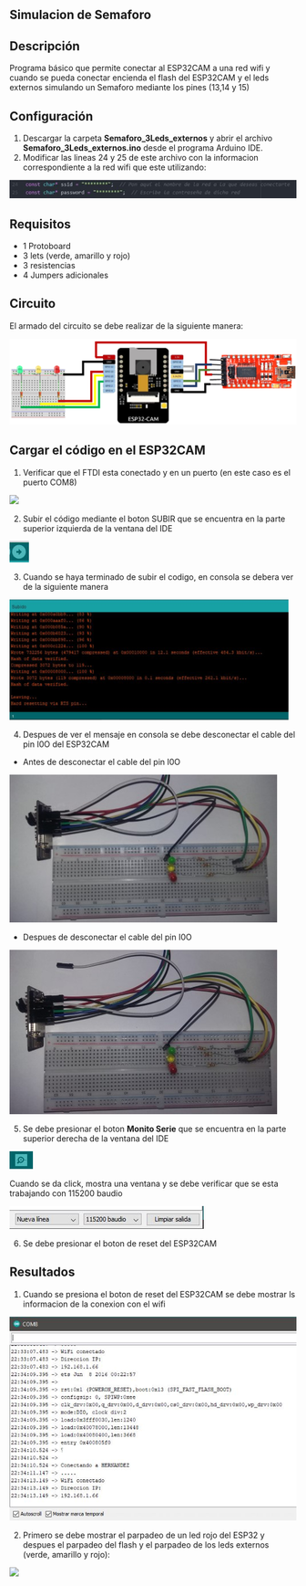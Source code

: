 ## Simulacion de Semaforo

## Descripción
Programa básico que permite conectar al ESP32CAM a una red wifi y cuando se  pueda conectar encienda el flash del ESP32CAM y el leds externos simulando un Semaforo mediante los pines (13,14 y 15)

## Configuración

1. Descargar la carpeta **Semaforo_3Leds_externos** y abrir el archivo **Semaforo_3Leds_externos.ino** desde el programa Arduino IDE.
2. Modificar las lineas 24 y 25 de este archivo con la informacion correspondiente a la red wifi que este utilizando:

![]( https://github.com/JoseEduardoUAM/ESP32CAM_SICUAMG2/blob/main/Ejercicios/Encender_Un_Led_Externo/Imagenes/modificar_codigo.JPG )

## Requisitos

- 1 Protoboard
- 3 lets (verde, amarillo y rojo)
- 3 resistencias
- 4 Jumpers adicionales

## Circuito

El armado del circuito se debe realizar de la siguiente manera:

![](https://github.com/JoseEduardoUAM/ESP32CAM_SICUAMG2/blob/main/Ejercicios/Simulacion_Semaforo/Imagenes/circuito.png)

## Cargar el código en el ESP32CAM

1. Verificar que el FTDI esta conectado y en un puerto (en este caso es el puerto COM8)

![](https://github.com/JoseEduardoUAM/ESP32CAM_SICUAMG2/blob/main/Ejercicios/Webcam_DireccionIP/Imagenes/Verificaci%C3%B3n_Puerto.png)

2. Subir el código mediante el boton SUBIR que se encuentra en la parte superior izquierda de la ventana del IDE

![](https://github.com/JoseEduardoUAM/ESP32CAM_SICUAMG2/blob/main/Ejercicios/Webcam_DireccionIP/Imagenes/Boton_Subir.JPG)

3. Cuando se haya terminado de subir el codigo, en consola se debera ver de la siguiente manera

![](https://github.com/JoseEduardoUAM/ESP32CAM_SICUAMG2/blob/main/Ejercicios/Encender_Un_Led_Externo/Imagenes/mensaje_consola.png)

4. Despues de ver el mensaje en consola se debe desconectar el cable del pin I0O del ESP32CAM

- Antes de desconectar el cable del pin I0O

![](https://github.com/JoseEduardoUAM/ESP32CAM_SICUAMG2/blob/main/Ejercicios/Simulacion_Semaforo/Imagenes/antes_IO0.jpg)

- Despues de desconectar el cable del pin I0O

![](https://github.com/JoseEduardoUAM/ESP32CAM_SICUAMG2/blob/main/Ejercicios/Simulacion_Semaforo/Imagenes/despues_IO0.jpg)

5. Se debe presionar el boton **Monito Serie** que se encuentra en la parte superior derecha de la ventana del IDE

![](https://github.com/JoseEduardoUAM/ESP32CAM_SICUAMG2/blob/main/Ejercicios/Webcam_DireccionIP/Imagenes/Boton_Monitor_Serie.JPG)

Cuando se da click, mostra una ventana y se debe verificar que se esta trabajando con 115200 baudio

![](https://github.com/JoseEduardoUAM/ESP32CAM_SICUAMG2/blob/main/Ejercicios/Webcam_DireccionIP/Imagenes/configuracion_baudio.JPG)

6. Se debe presionar el boton de reset del ESP32CAM

## Resultados

1. Cuando se presiona el boton de reset del ESP32CAM se debe mostrar ls informacion de la conexion con el wifi

![](https://github.com/JoseEduardoUAM/ESP32CAM_SICUAMG2/blob/main/Ejercicios/Simulacion_Semaforo/Imagenes/informacion_conexion.JPG)

2. Primero se debe mostrar el parpadeo de un led rojo del ESP32 y despues el parpadeo del flash y el parpadeo de los leds externos (verde, amarillo y rojo):

![](https://github.com/JoseEduardoUAM/ESP32CAM_SICUAMG2/blob/main/Ejercicios/Simulacion_Semaforo/Imagenes/Funcionamiento.gif)
